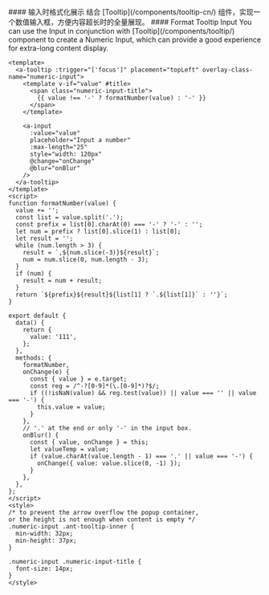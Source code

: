 <cn>
#### 输入时格式化展示
结合 [Tooltip](/components/tooltip-cn/) 组件，实现一个数值输入框，方便内容超长时的全量展现。
</cn>

<us>
#### Format Tooltip Input
You can use the Input in conjunction with [Tooltip](/components/tooltip/) component to create a Numeric Input, which can provide a good experience for extra-long content display.
</us>

```vue
<template>
  <a-tooltip :trigger="['focus']" placement="topLeft" overlay-class-name="numeric-input">
    <template v-if="value" #title>
      <span class="numeric-input-title">
        {{ value !== '-' ? formatNumber(value) : '-' }}
      </span>
    </template>

    <a-input
      :value="value"
      placeholder="Input a number"
      :max-length="25"
      style="width: 120px"
      @change="onChange"
      @blur="onBlur"
    />
  </a-tooltip>
</template>
<script>
function formatNumber(value) {
  value += '';
  const list = value.split('.');
  const prefix = list[0].charAt(0) === '-' ? '-' : '';
  let num = prefix ? list[0].slice(1) : list[0];
  let result = '';
  while (num.length > 3) {
    result = `,${num.slice(-3)}${result}`;
    num = num.slice(0, num.length - 3);
  }
  if (num) {
    result = num + result;
  }
  return `${prefix}${result}${list[1] ? `.${list[1]}` : ''}`;
}

export default {
  data() {
    return {
      value: '111',
    };
  },
  methods: {
    formatNumber,
    onChange(e) {
      const { value } = e.target;
      const reg = /^-?[0-9]*(\.[0-9]*)?$/;
      if ((!isNaN(value) && reg.test(value)) || value === '' || value === '-') {
        this.value = value;
      }
    },
    // '.' at the end or only '-' in the input box.
    onBlur() {
      const { value, onChange } = this;
      let valueTemp = value;
      if (value.charAt(value.length - 1) === '.' || value === '-') {
        onChange({ value: value.slice(0, -1) });
      }
    },
  },
};
</script>
<style>
/* to prevent the arrow overflow the popup container,
or the height is not enough when content is empty */
.numeric-input .ant-tooltip-inner {
  min-width: 32px;
  min-height: 37px;
}

.numeric-input .numeric-input-title {
  font-size: 14px;
}
</style>
```

